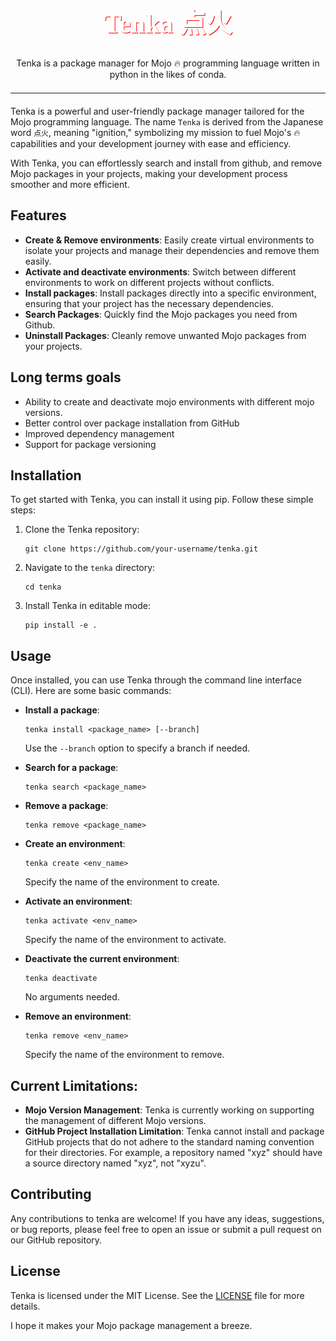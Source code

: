<a name="readme-top"></a>
<div align="center">
  <a href=""
    <img src="./assets/tenka_logo.png" alt="Logo" width="350" height="350">
  </a>

  <h1 align="center" style="font-size: 3em; color: white; font-family: 'Avenir'; text-shadow: 1px 1px red;">Tenka 点火</h1>

  <p align="center">
    Tenka is a package manager for Mojo 🔥 programming language written in python in the likes of conda. 
  </p>
</div>
<p align="center">
    <hr style="border-top: 1px solid white; width: 100%; margin: 20px 0;">
</p>


Tenka is a powerful and user-friendly package manager tailored for the Mojo programming language. The name `Tenka` is derived from the Japanese word `点火`, meaning "ignition," symbolizing my mission to fuel Mojo's 🔥 capabilities and your development journey with ease and efficiency.

With Tenka, you can effortlessly search and install from github, and remove Mojo packages in your projects, making your development process smoother and more efficient. 

## Features

- **Create & Remove environments**: Easily create virtual environments to isolate your projects and manage their dependencies and remove them easily. 
- **Activate and deactivate environments**: Switch between different environments to work on different projects without conflicts.
- **Install packages**: Install packages directly into a specific environment, ensuring that your project has the necessary dependencies.
- **Search Packages**: Quickly find the Mojo packages you need from Github.
- **Uninstall Packages**: Cleanly remove unwanted Mojo packages from your projects.

## Long terms goals
- Ability to create and deactivate mojo environments with different mojo versions.
- Better control over package installation from GitHub
- Improved dependency management
- Support for package versioning

## Installation

To get started with Tenka, you can install it using pip. Follow these simple steps:

1. Clone the Tenka repository:
    ```
    git clone https://github.com/your-username/tenka.git
    ```
2. Navigate to the `tenka` directory:
    ```
    cd tenka
    ```
3. Install Tenka in editable mode:
    ```
    pip install -e .
    ```

## Usage

Once installed, you can use Tenka through the command line interface (CLI). Here are some basic commands:

- **Install a package**:
    ```
    tenka install <package_name> [--branch]
    ```
    Use the `--branch` option to specify a branch if needed.

- **Search for a package**:
    ```
    tenka search <package_name>
    ```

- **Remove a package**:
    ```
    tenka remove <package_name>
    ```

- **Create an environment**:
    ```
    tenka create <env_name>
    ```
    Specify the name of the environment to create.

- **Activate an environment**:
    ```
    tenka activate <env_name>
    ```
    Specify the name of the environment to activate.

- **Deactivate the current environment**:
    ```
    tenka deactivate
    ```
    No arguments needed.

- **Remove an environment**:
    ```
    tenka remove <env_name>
    ```
    Specify the name of the environment to remove.

## Current Limitations:
- **Mojo Version Management**: Tenka is currently working on supporting the management of different Mojo versions.
- **GitHub Project Installation Limitation**: Tenka cannot install and package GitHub projects that do not adhere to the standard naming convention for their directories. For example, a repository named "xyz" should have a source directory named "xyz", not "xyzu".

## Contributing

Any contributions to tenka are welcome! If you have any ideas, suggestions, or bug reports, please feel free to open an issue or submit a pull request on our GitHub repository.

## License

Tenka is licensed under the MIT License. See the [LICENSE](LICENSE) file for more details.

I hope it makes your Mojo package management a breeze.
